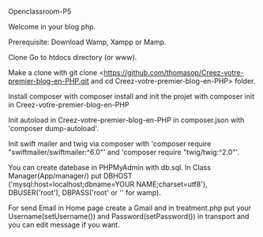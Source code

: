 Openclassroom-P5

Welcome in your blog php.

Prerequisite:
Download Wamp, Xampp or Mamp.

Clone
Go to htdocs directory (or www).

Make a clone with git clone <https://github.com/thomasop/Creez-votre-premier-blog-en-PHP.git and cd Creez-votre-premier-blog-en-PHP> folder.

Install composer with composer install and init the projet with composer init in Creez-votre-premier-blog-en-PHP

Init autoload in Creez-votre-premier-blog-en-PHP in composer.json with 'composer dump-autoload'.

Init swift mailer and twig via composer with 'composer require "swiftmailer/swiftmailer:^6.0"' and 'composer require "twig/twig:^2.0"'.


You can create datebase in PHPMyAdmin with db.sql.
In Class Manager(App/manager/) put 
DBHOST ('mysql:host=localhost;dbname=YOUR NAME;charset=utf8'), 
DBUSER('root'), 
DBPASS('root' or '' for wamp).

For send Email in Home page create a Gmail and in treatment.php put your Username(setUsername()) and Password(setPassword()) in transport and you can edit message if you want.